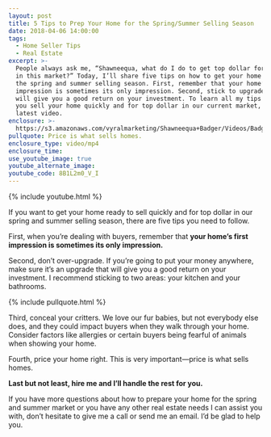 ```yaml
---
layout: post
title: 5 Tips to Prep Your Home for the Spring/Summer Selling Season
date: 2018-04-06 14:00:00
tags:
  - Home Seller Tips
  - Real Estate
excerpt: >-
  People always ask me, “Shawneequa, what do I do to get top dollar for my home
  in this market?” Today, I’ll share five tips on how to get your home ready for
  the spring and summer selling season. First, remember that your home’s first
  impression is sometimes its only impression. Second, stick to upgrades that
  will give you a good return on your investment. To learn all my tips to help
  you sell your home quickly and for top dollar in our current market, watch my
  latest video.
enclosure: >-
  https://s3.amazonaws.com/vyralmarketing/Shawneequa+Badger/Videos/Badger+Real+Estate+%257C+Get+Your+Home+Ready+For+The+Spring+and+Summer+Sale+Season.mp4
pullquote: Price is what sells homes.
enclosure_type: video/mp4
enclosure_time:
use_youtube_image: true
youtube_alternate_image:
youtube_code: 8B1L2m0_V_I
---
```


{% include youtube.html %}

If you want to get your home ready to sell quickly and for top dollar in our spring and summer selling season, there are five tips you need to follow.

First, when you’re dealing with buyers, remember that **your home’s first impression is sometimes its only impression.**

Second, don’t over-upgrade. If you’re going to put your money anywhere, make sure it’s an upgrade that will give you a good return on your investment. I recommend sticking to two areas: your kitchen and your bathrooms.

{% include pullquote.html %}

Third, conceal your critters. We love our fur babies, but not everybody else does, and they could impact buyers when they walk through your home. Consider factors like allergies or certain buyers being fearful of animals when showing your home.

Fourth, price your home right. This is very important—price is what sells homes.

**Last but not least, hire me and I’ll handle the rest for you.**

If you have more questions about how to prepare your home for the spring and summer market or you have any other real estate needs I can assist you with, don’t hesitate to give me a call or send me an email. I’d be glad to help you.